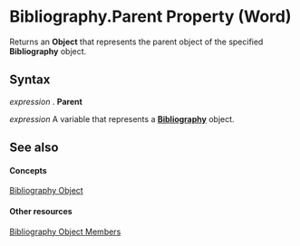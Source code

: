 
# Bibliography.Parent Property (Word)

Returns an  **Object** that represents the parent object of the specified **Bibliography** object.


## Syntax

 _expression_ . **Parent**

 _expression_ A variable that represents a **[Bibliography](2e6c5a98-5c49-2404-e519-ef8bfc4215d2.md)** object.


## See also


#### Concepts


[Bibliography Object](2e6c5a98-5c49-2404-e519-ef8bfc4215d2.md)
#### Other resources


[Bibliography Object Members](f016a091-e556-43e4-3c49-6c4e307ba422.md)
